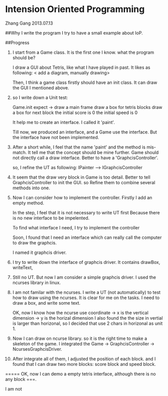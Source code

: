 # Intension Oriented Programming

Zhang Gang
2013.07.13

##Why I write the program
I try to have a small example about IoP.

##Progress

1. I start from a Game class. It is the first one I know.
   what the program should be? 

   I draw a GUI about Tetris, like what I have played in past.
   It likes as following:
   < add a diagram, manually drawing>

   Then, I think a game class firstly should have an init class.
   It can draw the GUI I mentioned above.

2. so I write down a Unit test:

   Game.init expect ->
      draw a main frame
      draw a box for tetris blocks
      draw a box for next block
      the initial score is 0
      the initial speed is 0

   It help me to create an interface. I called it 'paint'.

   Till now, we produced an interface, and a Game use the interface.
   But the interface have not been implemented.

3. After a short while, I feel that the name 'paint' and the method
   is mis-match. It tell me that the concept should be mine further.
   Game should not directly call a draw interface. 
   Better to have a 'GraphcisController'.

   so, I refine the UT as following:
   IPainter --> IGraphcisController
4. It seem that the draw very block in Game is too detail. 
   Better to tell GraphcisController to init the GUI. 
   so Refine them to combine several methods into one.

5. Now I can consider how to implement the controller.
   Firstly I add an empty method.

   In the step, I feel that it is not necessary to write UT first
   Because there is no new interface to be impelented. 

   To find what interface I need, I try to implement the controller

   Soon, I found that I need an interface which can really call the computer
   to draw the graphcis.

   I named it graphcis driver.

6. I try to write down the interface of graphcis driver.
   It contains drawBox, writeText, 

7. Still no UT. But now I am consider a simple graphcis driver. 
   I used the ncurses library in linux. 

8. I am not familar with the ncurses. 
   I write a UT (not automatically) to test how to draw using the ncurses.
   It is clear for me on the tasks. 
   I need to draw a box, and write some text.

   OK, now I know how the ncurse use coordinate -> x is the vertical dimension
                                                -> y is the horizal dimension
   I also found the the size in vertial is larger than horizonal, so I decided that use 2 chars in horizonal as unit 1.

9. Now I can draw on ncurse library. so it is the right time to make a skeleton of the game.
   I integrated the Game -> GraphcisController -> NcursesGraphcisDriver.

10. After integrate all of them, I adjusted the position of each block. and I found that I can draw two more blocks: score block and speed block.

===== OK, now I can demo a empty tetris interface, although there is no any block ===.



   I am not 

